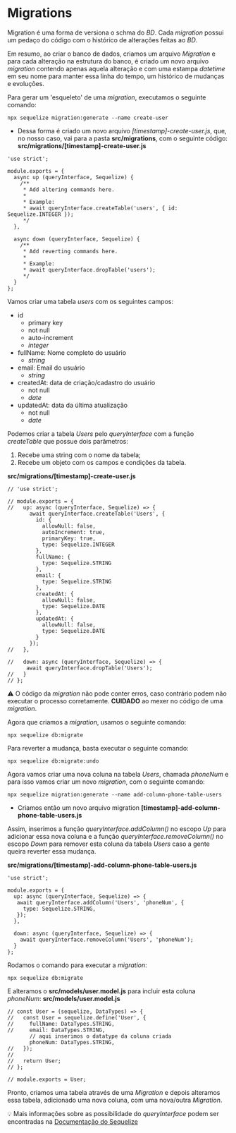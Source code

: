 # Migrations

Migration é uma forma de versiona o schma do _BD_. Cada _migration_ possui um pedaço do código com o histórico de alterações feitas ao _BD_.

Em resumo, ao criar o banco de dados, criamos um arquivo _Migration_ e para cada alteração na estrutura do banco, é criado um novo arquivo _migration_ contendo apenas aquela alteração e com uma estampa _datetime_ em seu nome para manter essa linha do tempo, um histórico de mudanças e evoluções.

Para gerar um 'esqueleto' de uma _migration_, executamos o seguinte comando:
```
npx sequelize migration:generate --name create-user
```
- Dessa forma é criado um novo arquivo _[timestamp]-create-user.js_, que, no nosso caso, vai para a pasta __src/migrations__, com o seguinte código:
__src/migrations/[timestamp]-create-user.js__
```
'use strict';

module.exports = {
  async up (queryInterface, Sequelize) {
    /**
     * Add altering commands here.
     *
     * Example:
     * await queryInterface.createTable('users', { id: Sequelize.INTEGER });
     */
  },

  async down (queryInterface, Sequelize) {
    /**
     * Add reverting commands here.
     *
     * Example:
     * await queryInterface.dropTable('users');
     */
  }
};
```

Vamos criar uma tabela _users_ com os seguintes campos:
- id
  - primary key
  - not null
  - auto-increment
  - _integer_
- fullName: Nome completo do usuário
  - _string_
- email: Email do usuário
  - _string_
- createdAt: data de criação/cadastro do usuário
  - not null
  - _date_
- updatedAt: data da última atualização
  - not null
  - _date_

Podemos criar a tabela _Users_ pelo _queryInterface_ com a função _createTable_ que possue dois parâmetros:
  1. Recebe uma string com o nome da tabela;
  2. Recebe um objeto com os campos e condições da tabela.

__src/migrations/[timestamp]-create-user.js__
```
// 'use strict';

// module.exports = {
//   up: async (queryInterface, Sequelize) => {
       await queryInterface.createTable('Users', {
         id: {
           allowNull: false,
           autoIncrement: true,
           primaryKey: true,
           type: Sequelize.INTEGER
         },
         fullName: {
           type: Sequelize.STRING
         },
         email: {
           type: Sequelize.STRING
         },
         createdAt: {
           allowNull: false,
           type: Sequelize.DATE
         },
         updatedAt: {
           allowNull: false,
           type: Sequelize.DATE
         }
       });
//   },

//   down: async (queryInterface, Sequelize) => {
      await queryInterface.dropTable('Users');
//   }
// };
```
⚠️ O código da _migration_ não pode conter erros, caso contrário podem não executar o processo corretamente. __CUIDADO__ ao mexer no código de uma _migration_.

Agora que criamos a _migration_, usamos o seguinte comando:
```
npx sequelize db:migrate
```

Para reverter a mudança, basta executar o seguinte comando:
```
npx sequelize db:migrate:undo
```

Agora vamos criar uma nova coluna na tabela _Users_, chamada _phoneNum_ e para isso vamos criar um novo _migration_, com o seguinte comando:
```
npx sequelize migration:generate --name add-column-phone-table-users
```
- Criamos então um novo arquivo migration __[timestamp]-add-column-phone-table-users.js__

Assim, inserimos a função _queryInterface.addColumn()_ no escopo _Up_ para adicionar essa nova coluna e a função _queryInterface.removeColumn()_ no escopo _Down_ para remover esta coluna da tabela _Users_ caso a gente queira reverter essa mudança.

__src/migrations/[timestamp]-add-column-phone-table-users.js__
```
'use strict';

module.exports = {
  up: async (queryInterface, Sequelize) => {
   await queryInterface.addColumn('Users', 'phoneNum', {
     type: Sequelize.STRING,
   });
  },

  down: async (queryInterface, Sequelize) => {
    await queryInterface.removeColumn('Users', 'phoneNum');
  }
};
```

Rodamos o comando para executar a _migration_:
```
npx sequelize db:migrate
```

E alteramos o __src/models/user.model.js__ para incluir esta coluna _phoneNum_:
__src/models/user.model.js__
```
// const User = (sequelize, DataTypes) => {
//   const User = sequelize.define('User', {
//     fullName: DataTypes.STRING,
//     email: DataTypes.STRING,
       // aqui inserimos o datatype da coluna criada
       phoneNum: DataTypes.STRING,
//   });
// 
//   return User;
// };

// module.exports = User;
```

Pronto, criamos uma tabela através de uma _Migration_ e depois alteramos essa tabela, adicionado uma nova coluna, com uma nova/outra _Migration_.

💡 Mais informações sobre as possibilidade do _queryInterface_ podem ser encontradas na [Documentação do Sequelize](https://sequelize.org/master/manual/query-interface.html)